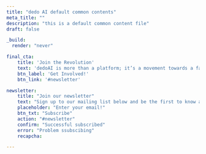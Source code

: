 ```yaml
---
title: "dedo AI default common contents"
meta_title: ""
description: "this is a default common content file"
draft: false

_build:
  render: "never"

final_cta:
    title: 'Join the Revolution'
    text: 'dedoAI is more than a platform; it’s a movement towards a fairer, more transparent data economy. Be part of the change.'
    btn_label: 'Get Involved!'
    btn_link: '#newsletter'

newsletter:
    title: "Join our newsletter"
    text: "Sign up to our mailing list below and be the first to know about new updates. Don't worry, we hate spam too."
    placeholder: "Enter your email!"
    btn_txt: "Subscribe"
    action: "#newsletter"
    confirm: "Successful subscribed"
    error: "Problem ssubscibing"
    recapcha: 

---
```

